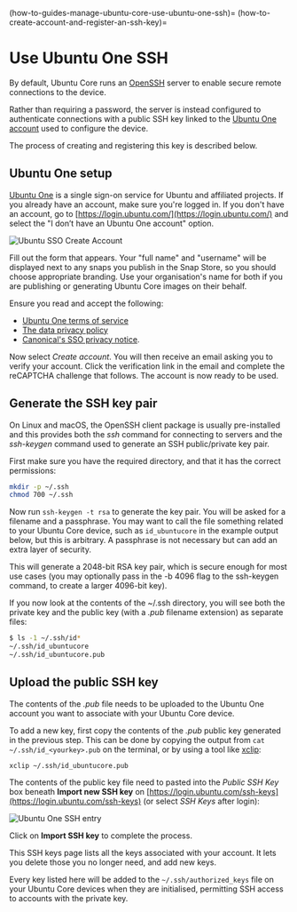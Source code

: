 (how-to-guides-manage-ubuntu-core-use-ubuntu-one-ssh)=
(how-to-create-account-and-register-an-ssh-key)=
# Use Ubuntu One SSH

By default, Ubuntu Core runs an [OpenSSH](https://help.ubuntu.com/community/SSH) server to enable secure remote connections to the device.

Rather than requiring a password, the server is instead configured to authenticate connections with a public SSH key linked to the [Ubuntu One account](https://login.ubuntu.com/) used to configure the device.

The process of creating and registering this key is described below.

## Ubuntu One setup


[Ubuntu One](https://login.ubuntu.com/) is a single sign-on service for Ubuntu and affiliated projects. If you already have an account, make sure you're logged in. If you don't have an account, go to [https://login.ubuntu.com/](https://login.ubuntu.com/) and select the "I don’t have an Ubuntu One account" option.

![Ubuntu SSO Create Account](https://assets.ubuntu.com/v1/9ecc0252-sso-03.png)

Fill out the form that appears. Your "full name" and "username" will be displayed next to any snaps you publish in the Snap Store, so you should choose appropriate branding. Use your organisation's name for both if you are publishing or generating Ubuntu Core images on their behalf.

Ensure you read and accept the following:

- [Ubuntu One terms of service](https://www.ubuntu.com/legal/terms-and-policies/terms-of-service)
- [The data privacy policy](https://www.ubuntu.com/legal/dataprivacy) 
- [Canonical's SSO privacy notice](https://www.ubuntu.com/legal/dataprivacy/sso).

Now select _Create account_. You will then receive an email asking you to verify your account. Click the verification link in the email and complete the reCAPTCHA challenge that follows. The account is now ready to be used.


## Generate the SSH key pair

On Linux and macOS,  the OpenSSH client package is usually pre-installed and this provides both the _ssh_ command for connecting to servers and the _ssh-keygen_ command used to generate an SSH public/private key pair.

First make sure you have the required directory, and that it has the correct permissions:

```bash
mkdir -p ~/.ssh
chmod 700 ~/.ssh
```

Now run `ssh-keygen -t rsa` to generate the key pair. You will be asked for a filename and  a passphrase. You may want to call the file something related to your Ubuntu Core device, such as `id_ubuntucore` in the example output below, but this is arbitrary. A passphrase is not necessary but can add an extra layer of security.

This will generate a 2048-bit RSA key pair, which is secure enough for most use cases (you may optionally pass in the -b 4096 flag to the ssh-keygen command, to create a larger 4096-bit key).

If you now look at the contents of the ~/.ssh directory, you will see both the private key and the public key (with a _.pub_ filename extension) as separate files:

```bash
$ ls -1 ~/.ssh/id*
~/.ssh/id_ubuntucore
~/.ssh/id_ubuntucore.pub
```

## Upload the public SSH key

The contents of the _.pub_ file needs to be uploaded to the Ubuntu One account you want to associate with your Ubuntu Core device. 


To add a new key, first copy the contents of the _.pub_ public key generated in the previous step. This can be done by copying the output from `cat ~/.ssh/id_<yourkey>.pub` on the terminal, or by using a tool like [xclip](https://manpages.ubuntu.com/manpages/bionic/man1/xclip.1.html):

```
xclip ~/.ssh/id_ubuntucore.pub
```

The contents of the public key file need to pasted into the _Public SSH Key_ box beneath **Import new SSH key** on  [https://login.ubuntu.com/ssh-keys](https://login.ubuntu.com/ssh-keys) (or select *SSH Keys* after login):

![Ubuntu One SSH entry](https://assets.ubuntu.com/v1/0a42eb8e-uc-ssh.png)

Click on **Import SSH key** to complete the process.

This SSH keys page lists all the keys associated with your account. It lets you delete those you no longer need, and add new keys.

Every key listed here will be added to the `~/.ssh/authorized_keys` file on your Ubuntu Core devices when they are initialised, permitting SSH access to accounts with the private key.


